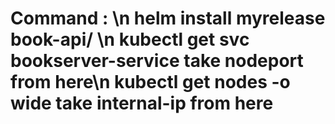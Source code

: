 # Command : \n helm install myrelease book-api/ \n kubectl get svc bookserver-service  take nodeport from here\n   kubectl get nodes -o wide  take internal-ip from here
